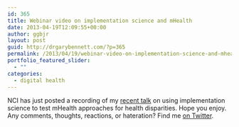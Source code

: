 ```yaml
---
id: 365
title: Webinar video on implementation science and mHealth
date: 2013-04-19T12:09:55+00:00
author: ggbjr
layout: post
guid: http://drgarybennett.com/?p=365
permalink: /2013/04/19/webinar-video-on-implementation-science-and-mhealth/
portfolio_featured_slider:
  - ""
categories:
  - digital health
---
```

NCI has just posted a recording of my [recent talk](http://drgarybennett.com/2013/04/05/webinar-on-implementation-science-mhealth-and-disparities) on using implementation science to test mHealth approaches for health disparities. Hope you enjoy. Any comments, thoughts, reactions, or hateration? Find me [on Twitter](http://www.twitter.com/drgarybennett).

<span class="embed-youtube" style="text-align:center; display: block;"></span>